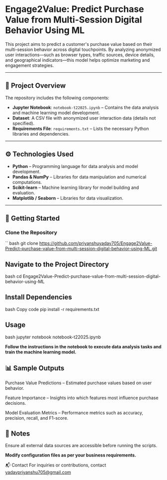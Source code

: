 # Engage2Value: Predict Purchase Value from Multi-Session Digital Behavior Using ML

This project aims to predict a customer's purchase value based on their multi-session behavior across digital touchpoints. By analyzing anonymized user interactions—such as browser types, traffic sources, device details, and geographical indicators—this model helps optimize marketing and engagement strategies.

---

## 📄 Project Overview

The repository includes the following components:

- **Jupyter Notebook**: `notebook-t22025.ipynb` – Contains the data analysis and machine learning model development.
- **Dataset**: A CSV file with anonymized user interaction data (details not specified).
- **Requirements File**: `requirements.txt` – Lists the necessary Python libraries and dependencies.

---

## ⚙️ Technologies Used

- **Python** – Programming language for data analysis and model development.
- **Pandas & NumPy** – Libraries for data manipulation and numerical computations.
- **Scikit-learn** – Machine learning library for model building and evaluation.
- **Matplotlib / Seaborn** – Libraries for data visualization.

---

## 🚀 Getting Started

### Clone the Repository
`` bash
git clone https://github.com/priyanshuyadav705/Engage2Value-Predict-purchase-value-from-multi-session-digital-behavior-using-ML.git

## Navigate to the Project Directory
bash
cd Engage2Value-Predict-purchase-value-from-multi-session-digital-behavior-using-ML

## Install Dependencies
bash
Copy code
pip install -r requirements.txt

## Usage
bash
jupyter notebook notebook-t22025.ipynb

**Follow the instructions in the notebook to execute data analysis tasks and train the machine learning model.**

## 📊 Sample Outputs
Purchase Value Predictions – Estimated purchase values based on user behavior.

Feature Importance – Insights into which features most influence purchase decisions.

Model Evaluation Metrics – Performance metrics such as accuracy, precision, recall, and F1-score.

## 📌 Notes
Ensure all external data sources are accessible before running the scripts.

**Modify configuration files as per your business requirements.**

📬 Contact
For inquiries or contributions, contact yadavpriyanshu705@gmail.com
